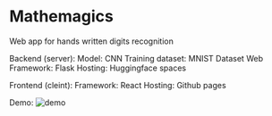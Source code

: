 # Mathemagics

Web app for hands written digits recognition

Backend (server): 
  Model: CNN
  Training dataset: MNIST Dataset
  Web Framework: Flask
  Hosting: Huggingface spaces

Frontend (cleint):
  Framework: React
  Hosting: Github pages

Demo: 
![demo](https://github.com/pandysudhan/mathemagics/assets/83126616/3ecb2d2a-e04e-4d1b-a08b-d1d7e1cb5c7f)



